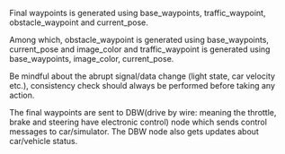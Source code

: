 Final waypoints is generated using base_waypoints, traffic_waypoint, obstacle_waypoint and current_pose.

Among which, obstacle_waypoint is generated using base_waypoints, current_pose and image_color and traffic_waypoint is generated using base_waypoints, image_color, current_pose.

Be mindful about the abrupt signal/data change (light state, car velocity etc.), consistency check should always be performed before taking any action.

The final waypoints are sent to DBW(drive by wire: meaning the throttle, brake and steering have electronic control) node which sends control messages to car/simulator. The DBW node also gets updates about car/vehicle status.
